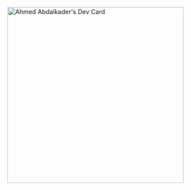 <a href="https://app.daily.dev/Ahmed01281g"><img src="https://api.daily.dev/devcards/0db9e0eb5d82402db37d1d9d54b6dff3.png?r=3bf" width="400" alt="Ahmed Abdalkader's Dev Card"/></a>
